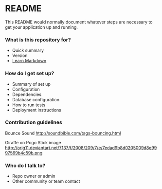 # README #

This README would normally document whatever steps are necessary to get your application up and running.

### What is this repository for? ###

* Quick summary
* Version
* [Learn Markdown](https://bitbucket.org/tutorials/markdowndemo)

### How do I get set up? ###

* Summary of set up
* Configuration
* Dependencies
* Database configuration
* How to run tests
* Deployment instructions

### Contribution guidelines ###

Bounce Sound
http://soundbible.com/tags-bouncing.html

Giraffe on Pogo Stick image
http://orig11.deviantart.net/7137/f/2008/209/7/e/7edad9b8d0205009d8e9997569b4c59b.png


### Who do I talk to? ###

* Repo owner or admin
* Other community or team contact